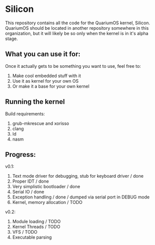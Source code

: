 # Silicon
This repository contains all the code for the QuariumOS kernel, Silicon.
QuariumOS should be located in another repository somewhere in this organization, but it will likely be so only when the kernel is in it's alpha stage.
## What you can use it for:
Once it actually gets to be something you want to use, feel free to:
1. Make cool embedded stuff with it
2. Use it as kernel for your own OS
3. Or make it a base for your own kernel

## Running the kernel
Build requirements:
1. grub-mkrescue and xorisso
2. clang
3. ld
4. nasm

## Progress:
v0.1:
1. Text mode driver for debugging, stub for keyboard driver / done
2. Proper IDT / done
3. Very simplistic bootloader / done
4. Serial IO / done
5. Exception handling / done / dumped via serial port in DEBUG mode
6. Kernel, memory allocation / TODO

v0.2:
1. Module loading / TODO
2. Kernel Threads / TODO
3. VFS / TODO
4. Executable parsing